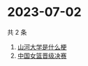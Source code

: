 # 2023-07-02

共 2 条

<!-- BEGIN ZHIHUSEARCH -->
<!-- 最后更新时间 Sun Jul 02 2023 08:46:27 GMT+0800 (China Standard Time) -->
1. [山河大学是什么梗](https://www.zhihu.com/search?q=山河大学是什么梗)
1. [中国女篮晋级决赛](https://www.zhihu.com/search?q=中国女篮晋级决赛)
<!-- END ZHIHUSEARCH -->
